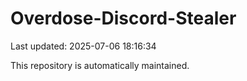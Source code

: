 # Overdose-Discord-Stealer

Last updated: 2025-07-06 18:16:34

This repository is automatically maintained.
